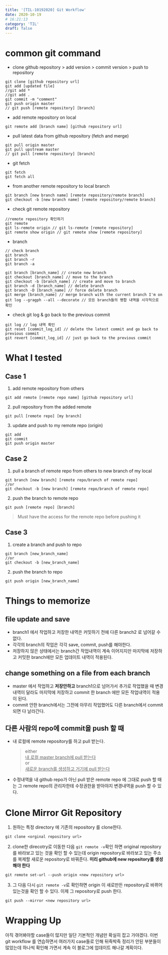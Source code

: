 ```yaml
---
title: '[TIL-10192020] Git Workflow'
date: 2020-10-19
# 16:21:13
category: 'TIL'
draft: false
---
```


# common git command

- clone github repository > add version > commit version > push to repository

```
git clone [github repository url]
git add [updated file]
//git add *
//git add .
git commit -m "comment"
git push origin master
// git push [remote repository] [branch]
```

- add remote repository on local

```
git remote add [branch name] [github repository url]
```

- pull latest data from github repository (fetch and merge)

```
git pull origin master
git pull upstream master
// git pull [remote repository] [branch]
```

- git fetch

```
git fetch
git fetch all
```

- from another remote repository to local branch

```
git branch [new branch name] [remote repository/remote branch]
git checkout -b [new branch name] [remote repository/remote branch]
```

- check git remote repository

```
//remote repository 확인하기
git remote
git ls-remote origin // git ls-remote [remote repository]
git remote show origin // git remote show [remote repository]
```

- branch

```
// check branch
git branch
git branch -r
git branch -a

git branch [branch_name] // create new branch
git checkout [branch_name] // move to the branch
git checkout -b [branch_name] // create and move to branch
git branch -d [branch_name] // delete branch
git branch -D [branch_name] // force delete branch
git merge [branch_name] // merge branch with the current branch I'm on
git log --gragph --all --decorate // 모든 branch들의 병합 내역을 시각적으로 확인
```

- check git log & go back to the previous commit

```
git log // log 내역 확인
git reset [commit_log_id] // delete the latest commit and go back to previous commit
git revert [commit_log_id] // just go back to the previous commit
```

# What I tested

## Case 1

1. add remote repository from others

```
git add remote [remote repo name] [github repository url]
```

2. pull repository from the added remote

```
git pull [remote repo] [my branch]
```

3. update and push to my remote repo (origin)

```
git add
git commit
git push origin master
```

## Case 2

1. pull a branch of remote repo from others to new branch of my local

```
git branch [new branch] [remote repo/branch of remote repo]
//or
git checkout -b [new branch] [remote repo/branch of remote repo]
```

2. push the branch to remote repo

```
git push [remote repo] [branch]
```

> Must have the access for the remote repo before pushing it

## Case 3

1. create a branch and push to repo

```
git branch [new_branch_name]
//or
git checkout -b [new_branch_name]
```

2. push the branch to repo

```
git push origin [new_branch_name]
```

# Things to memorize

## file update and save

- branch1 에서 작업하고 저장한 내역은 커밋하기 전에 다른 branch2 로 넘어갈 수 없다.
- 각각의 branch의 작업은 각각 save, commit, push를 해야한다.
- 저장하지 않은 상태에서는 branch간 작업내역이 계속 이어지지만 마지막에 저장하고 커밋한 branch에만 모든 업데이트 내역이 적용된다.

## change something on a file from each branch

- master 에서 작업하고 **저장안하고** branch1으로 넘어가서 추가로 작업했을 때 변경내역이 달라도 마지막에 저장하고 commit 한 branch 에만 모든 작업내역이 적용이 된다.
- commit 안한 branch에서는 그전에 아무리 작업했어도 다른 branch에서 commit되면 다 날라간다.

## 다른 사람의 repo에 commit을 push 할 때

- 내 로컬에 remote repository를 하고 pull 받는다.

  > either<br> <u>내 로컬 master branch에 pull 받는다</u><br>
  > or<br><u>새로운 branch를 생성하고 거기에 pull 받는다</u><br>

- 수정내역을 내 github repo가 아닌 pull 받은 remote repo 에 그대로 push 할 때는 그 remote repo의 관리자한테 수정권한을 받아야지 변경내역을 push 할 수 있다.

# Clone Mirror Git Repository

1. 원하는 특정 directory 에 기존의 repository 를 clone한다.

```
git clone <orginal repository url>
```

2. clone한 direcotry로 이동한 다음 `git remote -v`확인 하면 original repository를 바라보고 있는 것을 확인 할 수 있는데
   origin repository로 바라보고 있는 주소를 복제할 새로운 repository로 바꿔준다.
   **미리 github에 new repository를 생성해야 한다**

```
git remote set-url --push origin <new repository url>
```

3. 그 다음 다시 `git remote -v`로 확인하면 origin 이 새로만든 repository로 바뀌어 있는것을 확인 할 수 있다. 이제 그 repository로 push 한다.

```
git push --mirror <new repository url>
```

# Wrapping Up

아직 겪어봐야할 case들이 많지만 일단 기본적인 개념만 확실히 잡고 가야겠다. 이번 git workflow 를 연습하면서 여러가지 case들로 인해 뒤죽박죽 정리가 안된 부분들이 많았는데 하나씩 확인해 가면서 계속 이 블로그에 업데이트 해나갈 계획이다.

```

```
